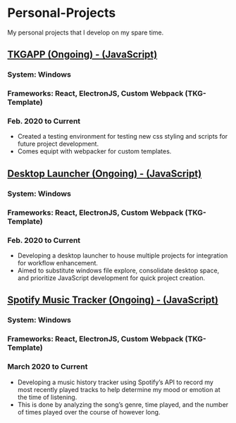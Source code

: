# Personal-Projects
 My personal projects that I develop on my spare time. 

## [TKGAPP (Ongoing) - (JavaScript)](https://github.com/tgraha09/Personal-Projects/tree/main/TKGAPP%20-%20React%20%2B%20Electron%20%2B%20Webpack)
### System: Windows
### Frameworks: React, ElectronJS, Custom Webpack (TKG-Template)
### Feb. 2020 to Current
* Created a testing environment for testing new css styling and scripts for future project development.
* Comes equipt with webpacker for custom templates. 

## [Desktop Launcher (Ongoing) - (JavaScript)](https://github.com/tgraha09/Personal-Projects/tree/main/DesktopLauncher)
### System: Windows
### Frameworks: React, ElectronJS, Custom Webpack (TKG-Template)
### Feb. 2020 to Current
* Developing a desktop launcher to house multiple projects for integration for workflow enhancement.
* Aimed to substitute windows file explore, consolidate desktop space, and prioritize JavaScript development for quick project creation. 

## [Spotify Music Tracker (Ongoing) - (JavaScript)](https://github.com/tgraha09/Personal-Projects/tree/main/Spotify-Music-Tracker)
### System: Windows
### Frameworks: React, ElectronJS, Custom Webpack (TKG-Template)
### March 2020 to Current
* Developing a music history tracker using Spotify’s API to record my most recently played tracks to help determine my mood or emotion at the time of listening. 
* This is done by analyzing the song’s genre, time played, and the number of times played over the course of however long. 


